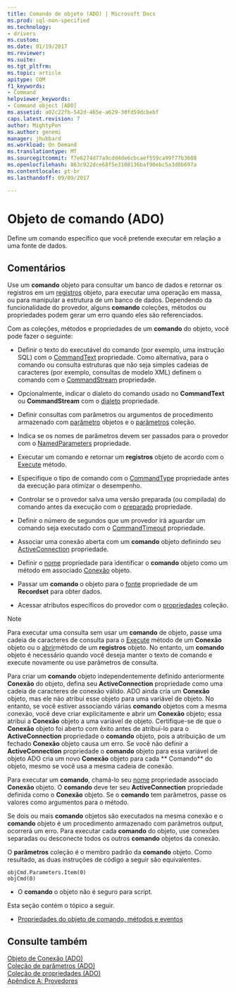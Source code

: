 ```yaml
---
title: Comando de objeto (ADO) | Microsoft Docs
ms.prod: sql-non-specified
ms.technology:
- drivers
ms.custom: 
ms.date: 01/19/2017
ms.reviewer: 
ms.suite: 
ms.tgt_pltfrm: 
ms.topic: article
apitype: COM
f1_keywords:
- Command
helpviewer_keywords:
- Command object [ADO]
ms.assetid: a02c22fb-542d-465e-a629-30fd59dcbebf
caps.latest.revision: 7
author: MightyPen
ms.author: genemi
manager: jhubbard
ms.workload: On Demand
ms.translationtype: MT
ms.sourcegitcommit: f7e6274d77a9cdd4de6cbcaef559ca99f77b3608
ms.openlocfilehash: 863c922dce68f5e3108136baf90ebc5a3d0b697a
ms.contentlocale: pt-br
ms.lasthandoff: 09/09/2017

---
```

# <a name="command-object-ado"></a>Objeto de comando (ADO)
Define um comando específico que você pretende executar em relação a uma fonte de dados.  
  
## <a name="remarks"></a>Comentários  
 Use um **comando** objeto para consultar um banco de dados e retornar os registros em um [registros](../../../ado/reference/ado-api/recordset-object-ado.md) objeto, para executar uma operação em massa, ou para manipular a estrutura de um banco de dados. Dependendo da funcionalidade do provedor, alguns **comando** coleções, métodos ou propriedades podem gerar um erro quando eles são referenciados.  
  
 Com as coleções, métodos e propriedades de um **comando** do objeto, você pode fazer o seguinte:  
  
-   Definir o texto do executável do comando (por exemplo, uma instrução SQL) com o [CommandText](../../../ado/reference/ado-api/commandtext-property-ado.md) propriedade. Como alternativa, para o comando ou consulta estruturas que não seja simples cadeias de caracteres (por exemplo, consultas de modelo XML) definem o comando com o [CommandStream](../../../ado/reference/ado-api/commandstream-property-ado.md) propriedade.  
  
-   Opcionalmente, indicar o dialeto do comando usado no **CommandText** ou **CommandStream** com o [dialeto](../../../ado/reference/ado-api/dialect-property.md) propriedade.  
  
-   Definir consultas com parâmetros ou argumentos de procedimento armazenado com [parâmetro](../../../ado/reference/ado-api/parameter-object.md) objetos e o [parâmetros](../../../ado/reference/ado-api/parameters-collection-ado.md) coleção.  
  
-   Indica se os nomes de parâmetros devem ser passados para o provedor com o [NamedParameters](../../../ado/reference/ado-api/namedparameters-property-ado.md) propriedade.  
  
-   Executar um comando e retornar um **registros** objeto de acordo com o [Execute](../../../ado/reference/ado-api/execute-method-ado-command.md) método.  
  
-   Especifique o tipo de comando com o [CommandType](../../../ado/reference/ado-api/commandtype-property-ado.md) propriedade antes da execução para otimizar o desempenho.  
  
-   Controlar se o provedor salva uma versão preparada (ou compilada) do comando antes da execução com o [preparado](../../../ado/reference/ado-api/prepared-property-ado.md) propriedade.  
  
-   Definir o número de segundos que um provedor irá aguardar um comando seja executado com o [CommandTimeout](../../../ado/reference/ado-api/commandtimeout-property-ado.md) propriedade.  
  
-   Associar uma conexão aberta com um **comando** objeto definindo seu [ActiveConnection](../../../ado/reference/ado-api/activeconnection-property-ado.md) propriedade.  
  
-   Definir o [nome](../../../ado/reference/ado-api/name-property-ado.md) propriedade para identificar o **comando** objeto como um método em associado [Conexão](../../../ado/reference/ado-api/connection-object-ado.md) objeto.  
  
-   Passar um **comando** o objeto para o [fonte](../../../ado/reference/ado-api/source-property-ado-recordset.md) propriedade de um **Recordset** para obter dados.  
  
-   Acessar atributos específicos do provedor com o [propriedades](../../../ado/reference/ado-api/properties-collection-ado.md) coleção.  
  
> [!NOTE]
>  Para executar uma consulta sem usar um **comando** de objeto, passe uma cadeia de caracteres de consulta para o [Execute](../../../ado/reference/ado-api/execute-method-ado-connection.md) método de um **Conexão** objeto ou o [abrir](../../../ado/reference/ado-api/open-method-ado-recordset.md)método de um **registros** objeto. No entanto, um **comando** objeto é necessário quando você deseja manter o texto de comando e execute novamente ou use parâmetros de consulta.  
  
 Para criar um **comando** objeto independentemente definido anteriormente **Conexão** do objeto, defina seu **ActiveConnection** propriedade como uma cadeia de caracteres de conexão válido. ADO ainda cria um **Conexão** objeto, mas ele não atribui esse objeto para uma variável de objeto. No entanto, se você estiver associando várias **comando** objetos com a mesma conexão, você deve criar explicitamente e abrir um **Conexão** objeto; essa atribui a **Conexão** objeto a uma variável de objeto. Certifique-se de que o **Conexão** objeto foi aberto com êxito antes de atribuí-lo para o **ActiveConnection** propriedade o **comando** objeto, pois a atribuição de um fechado **Conexão** objeto causa um erro. Se você não definir a **ActiveConnection** propriedade o **comando** objeto para essa variável de objeto ADO cria um novo **Conexão** objeto para cada ** Comando** do objeto, mesmo se você usa a mesma cadeia de conexão.  
  
 Para executar um **comando**, chamá-lo seu [nome](../../../ado/reference/ado-api/name-property-ado.md) propriedade associado **Conexão** objeto. O **comando** deve ter seu **ActiveConnection** propriedade definida como o **Conexão** objeto. Se o **comando** tem parâmetros, passe os valores como argumentos para o método.  
  
 Se dois ou mais **comando** objetos são executados na mesma conexão e o **comando** objeto é um procedimento armazenado com parâmetros output, ocorrerá um erro. Para executar cada **comando** do objeto, use conexões separadas ou desconecte todos os outros **comando** objetos da conexão.  
  
 O **parâmetros** coleção é o membro padrão da **comando** objeto. Como resultado, as duas instruções de código a seguir são equivalentes.  
  
```  
objCmd.Parameters.Item(0)  
objCmd(0)  
```  
  
-   O **comando** o objeto não é seguro para script.  
  
 Esta seção contém o tópico a seguir.  
  
-   [Propriedades do objeto de comando, métodos e eventos](../../../ado/reference/ado-api/command-object-properties-methods-and-events.md)  
  
## <a name="see-also"></a>Consulte também  
 [Objeto de Conexão (ADO)](../../../ado/reference/ado-api/connection-object-ado.md)   
 [Coleção de parâmetros (ADO)](../../../ado/reference/ado-api/parameters-collection-ado.md)   
 [Coleção de propriedades (ADO)](../../../ado/reference/ado-api/properties-collection-ado.md)   
 [Apêndice A: Provedores](../../../ado/guide/appendixes/appendix-a-providers.md)

